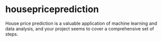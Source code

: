# housepriceprediction
House price prediction is a valuable application of machine learning and data analysis, and your project seems to cover a comprehensive set of steps. 
